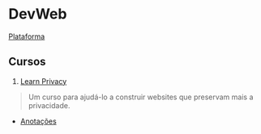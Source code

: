 # DevWeb
[Plataforma](https://web.dev/?hl=pt-br)

## Cursos

1. [Learn Privacy](https://web.dev/learn/privacy)
> Um curso para ajudá-lo a construir websites que preservam mais a privacidade.
- [Anotações]()